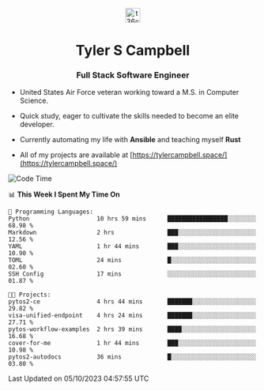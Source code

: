 <p align="center">
<a href="https://www.linkedin.com/in/t36campbell" target="blank"><img align="center" src="https://ik.imagekit.io/t36campbell/Portfolio/linkedin.png.original_m8bbGgPh6.png" alt="t36campbell" height="30" width="30" /></a>
</p>
<h1 align="center">Tyler S Campbell</h1>
<h3 align="center">Full Stack Software Engineer</h3>

* United States Air Force veteran working toward a M.S. in Computer Science.

* Quick study, eager to cultivate the skills needed to become an elite developer.

* Currently automating my life with **Ansible** and teaching myself **Rust**

* All of my projects are available at [https://tylercampbell.space/](https://tylercampbell.space/)

<!--START_SECTION:waka-->
![Code Time](http://img.shields.io/badge/Code%20Time-2%2C863%20hrs%2046%20mins-blue)

📊 **This Week I Spent My Time On** 

```text
💬 Programming Languages: 
Python                   10 hrs 59 mins      █████████████████░░░░░░░░   68.98 % 
Markdown                 2 hrs               ███░░░░░░░░░░░░░░░░░░░░░░   12.56 % 
YAML                     1 hr 44 mins        ███░░░░░░░░░░░░░░░░░░░░░░   10.90 % 
TOML                     24 mins             █░░░░░░░░░░░░░░░░░░░░░░░░   02.60 % 
SSH Config               17 mins             ░░░░░░░░░░░░░░░░░░░░░░░░░   01.87 % 

🐱‍💻 Projects: 
pytos2-ce                4 hrs 44 mins       ███████░░░░░░░░░░░░░░░░░░   29.82 % 
visa-unified-endpoint    4 hrs 24 mins       ███████░░░░░░░░░░░░░░░░░░   27.71 % 
pytos-workflow-examples  2 hrs 39 mins       ████░░░░░░░░░░░░░░░░░░░░░   16.68 % 
cover-for-me             1 hr 44 mins        ███░░░░░░░░░░░░░░░░░░░░░░   10.98 % 
pytos2-autodocs          36 mins             █░░░░░░░░░░░░░░░░░░░░░░░░   03.80 % 
```


 Last Updated on 05/10/2023 04:57:55 UTC
<!--END_SECTION:waka-->
